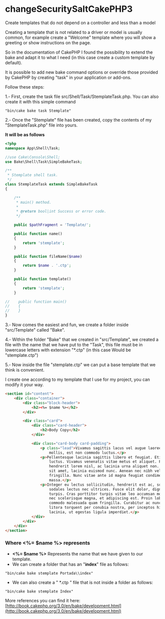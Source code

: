 # changeSecuritySaltCakePHP3
Create templates that do not depend on a controller and less than a model

Creating a template that is not related to a driver or model is usually common, for example create a "Welcome" template where you will show a greeting or show instructions on the page.


So in the documentation of CakePHP I found the possibility to extend the bake and adapt it to what I need (in this case create a custom template by default).

It is possible to add new bake command options or override those provided by CakePHP by creating "task" in your application or add-ons.

Follow these steps:

1.- First, create the task file src/Shell/Task/StemplateTask.php.
You can also create it with this simple command
```console
"bin/cake bake task Stemplate"
```

2.- Once the "Stemplate" file has been created, copy the contents of my "StemplateTask.php" file into yours.

**It will be as follows**
```php
<?php
namespace App\Shell\Task;

//use Cake\Console\Shell;
use Bake\Shell\Task\SimpleBakeTask;

/**
 * Stemplate shell task.
 */
class StemplateTask extends SimpleBakeTask
{

    /**
     * main() method.
     *
     * @return bool|int Success or error code.
     */

    public $pathFragment = 'Template/';

    public function name()
    {
        return 'stemplate';
    }

    public function fileName($name)
    {
        return $name . '.ctp';
    }

    public function template()
    {
        return 'stemplate';
    }

//    public function main()
//    {
//    }
}
```

3.- Now comes the easiest and fun, we create a folder inside "src/Template" called "Bake".

4.- Within the folder "Bake" that we created in "src/Template", we created a file with the name that we have put to the "Task", this file must be in lowercase letters with extension "*.ctp" (in this case Would be "stemplate.ctp")

5.- Now inside the file "stemplate.ctp" we can put a base template that we think is convenient.

I create one according to my template that I use for my project, you can modify it your way.

```html
<section id="content">
    <div class="container">
        <div class="block-header">
            <h2><%= $name %></h2>
        </div>

        <div class="card">
            <div class="card-header">
                <h2>Body Copy</h2>
            </div>

            <div class="card-body card-padding">
                <p class="lead">Vivamus sagittis lacus vel augue laoreet rutrum faucibus dolor auctor. Duis
                    mollis, est non commodo luctus.</p>
                <p>Pellentesque lacinia sagittis libero et feugiat. Etiam volutpat adipiscing tortor non
                    luctus. Vivamus venenatis vitae metus et aliquet. Praesent vitae justo purus. In
                    hendrerit lorem nisl, ac lacinia urna aliquet non. Quisque nisi tellus, rhoncus quis est
                    sit amet, lacinia euismod nunc. Aenean nec nibh velit. Fusce quis ante in nisl molestie
                    fringilla. Nunc vitae ante id magna feugiat condimentum. Maecenas sit amet urna
                    massa.</p>
                <p>Integer eu lectus sollicitudin, hendrerit est ac, sollicitudin nisl. Quisque viverra
                    sodales lectus nec ultrices. Fusce elit dolor, dignissim a nunc id, varius suscipit
                    turpis. Cras porttitor turpis vitae leo accumsan molestie. Morbi vitae luctus leo. Sed
                    nec scelerisque magna, et adipiscing est. Proin lobortis lectus eu sem ullamcorper,
                    commodo malesuada quam fringilla. Curabitur ac nunc dui. Class aptent taciti sociosqu ad
                    litora torquent per conubia nostra, per inceptos himenaeos. Fusce sagittis enim eu est
                    lacinia, ut egestas ligula imperdiet.</p>
            </div>
        </div>
    </div>
</section>
```

### Where <%= $name %> represents

* **<%= $name %>** Represents the name that we have given to our template.
* We can create a folder that has an "**index**" file as follows:
```console
"bin/cake bake stemplate Portada\\index"
```

* We can also create a " *.ctp " file that is not inside a folder as follows:
```console
"bin/cake bake stemplate Index"
```

More references you can find it here: [http://book.cakephp.org/3.0/en/bake/development.html](http://book.cakephp.org/3.0/en/bake/development.html)